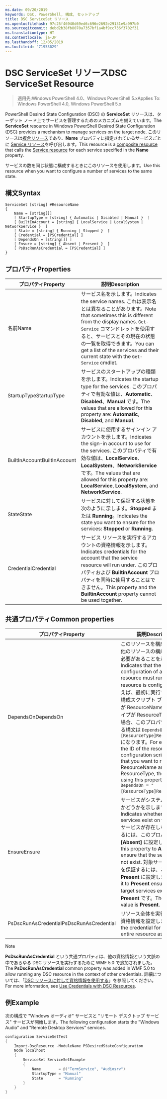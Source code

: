 ```yaml
---
ms.date: 09/20/2019
keywords: DSC, PowerShell, 構成, セットアップ
title: DSC ServiceSet リソース
ms.openlocfilehash: 97c25f46940d69ed6c696e2692e29131e9a997b0
ms.sourcegitcommit: debd2b38fb8070a7357bf1a4bf9cc736f3702f31
ms.translationtype: HT
ms.contentlocale: ja-JP
ms.lasthandoff: 12/05/2019
ms.locfileid: "71953029"
---
```

# <a name="dsc-serviceset-resource"></a><span data-ttu-id="93277-103">DSC ServiceSet リソース</span><span class="sxs-lookup"><span data-stu-id="93277-103">DSC ServiceSet Resource</span></span>

> <span data-ttu-id="93277-104">適用先:Windows PowerShell 4.0、Windows PowerShell 5.x</span><span class="sxs-lookup"><span data-stu-id="93277-104">Applies To: Windows PowerShell 4.0, Windows PowerShell 5.x</span></span>

<span data-ttu-id="93277-105">PowerShell Desired State Configuration (DSC) の **ServiceSet** リソースは、ターゲット ノード上でサービスを管理するためのメカニズムを備えています。</span><span class="sxs-lookup"><span data-stu-id="93277-105">The **ServiceSet** resource in Windows PowerShell Desired State Configuration (DSC) provides a mechanism to manage services on the target node.</span></span> <span data-ttu-id="93277-106">このリソースは[複合リソース](../../../resources/authoringResourceComposite.md)であり、**Name** プロパティに指定されているサービスごとに [Service リソース](serviceResource.md)を呼び出します。</span><span class="sxs-lookup"><span data-stu-id="93277-106">This resource is a [composite resource](../../../resources/authoringResourceComposite.md) that calls the [Service resource](serviceResource.md) for each service specified in the **Name** property.</span></span>

<span data-ttu-id="93277-107">サービスの数を同じ状態に構成するときにこのリソースを使用します。</span><span class="sxs-lookup"><span data-stu-id="93277-107">Use this resource when you want to configure a number of services to the same state.</span></span>

## <a name="syntax"></a><span data-ttu-id="93277-108">構文</span><span class="sxs-lookup"><span data-stu-id="93277-108">Syntax</span></span>

```Syntax
ServiceSet [string] #ResourceName
{
    Name = [string[]]
    [ StartupType = [string] { Automatic | Disabled | Manual }  ]
    [ BuiltInAccount = [string] { LocalService | LocalSystem | NetworkService }  ]
    [ State = [string] { Running | Stopped }  ]
    [ Credential = [PSCredential] ]
    [ DependsOn = [string[]] ]
    [ Ensure = [string] { Absent | Present }  ]
    [ PsDscRunAsCredential = [PSCredential] ]
}
```

## <a name="properties"></a><span data-ttu-id="93277-109">プロパティ</span><span class="sxs-lookup"><span data-stu-id="93277-109">Properties</span></span>

|<span data-ttu-id="93277-110">プロパティ</span><span class="sxs-lookup"><span data-stu-id="93277-110">Property</span></span> |<span data-ttu-id="93277-111">説明</span><span class="sxs-lookup"><span data-stu-id="93277-111">Description</span></span> |
|---|---|
|<span data-ttu-id="93277-112">名前</span><span class="sxs-lookup"><span data-stu-id="93277-112">Name</span></span> |<span data-ttu-id="93277-113">サービス名を示します。</span><span class="sxs-lookup"><span data-stu-id="93277-113">Indicates the service names.</span></span> <span data-ttu-id="93277-114">これは表示名とは異なることがあります。</span><span class="sxs-lookup"><span data-stu-id="93277-114">Note that sometimes this is different from the display names.</span></span> <span data-ttu-id="93277-115">`Get-Service` コマンドレットを使用すると、サービスとその現在の状態の一覧を取得できます。</span><span class="sxs-lookup"><span data-stu-id="93277-115">You can get a list of the services and their current state with the `Get-Service` cmdlet.</span></span> |
|<span data-ttu-id="93277-116">StartupType</span><span class="sxs-lookup"><span data-stu-id="93277-116">StartupType</span></span> |<span data-ttu-id="93277-117">サービスのスタートアップの種類を示します。</span><span class="sxs-lookup"><span data-stu-id="93277-117">Indicates the startup type for the services.</span></span> <span data-ttu-id="93277-118">このプロパティで有効な値は、**Automatic**、**Disabled**、**Manual** です。</span><span class="sxs-lookup"><span data-stu-id="93277-118">The values that are allowed for this property are: **Automatic**, **Disabled**, and **Manual**.</span></span> |
|<span data-ttu-id="93277-119">BuiltInAccount</span><span class="sxs-lookup"><span data-stu-id="93277-119">BuiltInAccount</span></span> |<span data-ttu-id="93277-120">サービスに使用するサインイン アカウントを示します。</span><span class="sxs-lookup"><span data-stu-id="93277-120">Indicates the sign-in account to use for the services.</span></span> <span data-ttu-id="93277-121">このプロパティで有効な値は、**LocalService**、**LocalSystem**、**NetworkService** です。</span><span class="sxs-lookup"><span data-stu-id="93277-121">The values that are allowed for this property are: **LocalService**, **LocalSystem**, and **NetworkService**.</span></span> |
|<span data-ttu-id="93277-122">State</span><span class="sxs-lookup"><span data-stu-id="93277-122">State</span></span> |<span data-ttu-id="93277-123">サービスに対して保証する状態を次のように示します。**Stopped** または **Running**。</span><span class="sxs-lookup"><span data-stu-id="93277-123">Indicates the state you want to ensure for the services: **Stopped** or **Running**.</span></span> |
|<span data-ttu-id="93277-124">Credential</span><span class="sxs-lookup"><span data-stu-id="93277-124">Credential</span></span> |<span data-ttu-id="93277-125">サービス リソースを実行するアカウントの資格情報を示します。</span><span class="sxs-lookup"><span data-stu-id="93277-125">Indicates credentials for the account that the service resource will run under.</span></span> <span data-ttu-id="93277-126">このプロパティおよび **BuiltinAccount** プロパティを同時に使用することはできません。</span><span class="sxs-lookup"><span data-stu-id="93277-126">This property and the **BuiltinAccount** property cannot be used together.</span></span> |

## <a name="common-properties"></a><span data-ttu-id="93277-127">共通プロパティ</span><span class="sxs-lookup"><span data-stu-id="93277-127">Common properties</span></span>

|<span data-ttu-id="93277-128">プロパティ</span><span class="sxs-lookup"><span data-stu-id="93277-128">Property</span></span> |<span data-ttu-id="93277-129">説明</span><span class="sxs-lookup"><span data-stu-id="93277-129">Description</span></span> |
|---|---|
|<span data-ttu-id="93277-130">DependsOn</span><span class="sxs-lookup"><span data-stu-id="93277-130">DependsOn</span></span> |<span data-ttu-id="93277-131">このリソースを構成する前に、他のリソースの構成を実行する必要があることを示します。</span><span class="sxs-lookup"><span data-stu-id="93277-131">Indicates that the configuration of another resource must run before this resource is configured.</span></span> <span data-ttu-id="93277-132">たとえば、最初に実行するリソース構成スクリプト ブロックの ID が ResourceName で、そのタイプが ResourceType である場合、このプロパティを使用する構文は `DependsOn = "[ResourceType]ResourceName"` になります。</span><span class="sxs-lookup"><span data-stu-id="93277-132">For example, if the ID of the resource configuration script block that you want to run first is ResourceName and its type is ResourceType, the syntax for using this property is `DependsOn = "[ResourceType]ResourceName"`.</span></span> |
|<span data-ttu-id="93277-133">Ensure</span><span class="sxs-lookup"><span data-stu-id="93277-133">Ensure</span></span> |<span data-ttu-id="93277-134">サービスがシステムに存在するかどうかを示します。</span><span class="sxs-lookup"><span data-stu-id="93277-134">Indicates whether the services exist on the system.</span></span> <span data-ttu-id="93277-135">サービスが存在しないようにするには、このプロパティを **[Absent]** に設定します。</span><span class="sxs-lookup"><span data-stu-id="93277-135">Set this property to **Absent** to ensure that the services do not exist.</span></span> <span data-ttu-id="93277-136">対象サービスの存在を保証するには、これを **Present** に設定します</span><span class="sxs-lookup"><span data-stu-id="93277-136">Setting it to **Present** ensures that target services exist.</span></span> <span data-ttu-id="93277-137">既定値は **Present** です。</span><span class="sxs-lookup"><span data-stu-id="93277-137">The default value is **Present**.</span></span> |
|<span data-ttu-id="93277-138">PsDscRunAsCredential</span><span class="sxs-lookup"><span data-stu-id="93277-138">PsDscRunAsCredential</span></span> |<span data-ttu-id="93277-139">リソース全体を実行するための資格情報を設定します。</span><span class="sxs-lookup"><span data-stu-id="93277-139">Sets the credential for running the entire resource as.</span></span> |

> [!NOTE]
> <span data-ttu-id="93277-140">**PsDscRunAsCredential** という共通プロパティは、他の資格情報という文脈の中であらゆる DSC リソースを実行するために WMF 5.0 で追加されました。</span><span class="sxs-lookup"><span data-stu-id="93277-140">The **PsDscRunAsCredential** common property was added in WMF 5.0 to allow running any DSC resource in the context of other credentials.</span></span> <span data-ttu-id="93277-141">詳細については、「[DSC リソースに対して資格情報を使用する](../../../configurations/runasuser.md)」を参照してください。</span><span class="sxs-lookup"><span data-stu-id="93277-141">For more information, see [Use Credentials with DSC Resources](../../../configurations/runasuser.md).</span></span>

## <a name="example"></a><span data-ttu-id="93277-142">例</span><span class="sxs-lookup"><span data-stu-id="93277-142">Example</span></span>

<span data-ttu-id="93277-143">次の構成で "Windows オーディオ" サービスと "リモート デスクトップ サービス" サービスが開始します。</span><span class="sxs-lookup"><span data-stu-id="93277-143">The following configuration starts the "Windows Audio" and "Remote Desktop Services" services.</span></span>

```powershell
configuration ServiceSetTest
{
    Import-DscResource -ModuleName PSDesiredStateConfiguration
    Node localhost
    {
        ServiceSet ServiceSetExample
        {
            Name        = @("TermService", "Audiosrv")
            StartupType = "Manual"
            State       = "Running"
        }
    }
}
```